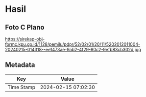# Hasil

## Foto C Plano

https://sirekap-obj-formc.kpu.go.id/1128/pemilu/pdpr/52/02/01/20/11/5202012011004-20240215-014318--ee1473ae-9ab2-4f29-80c2-9efb83cb302d.jpg


## Metadata

| Key        | Value               |
| ---------- | ------------------- |
| Time Stamp | 2024-02-15 07:02:30 |



